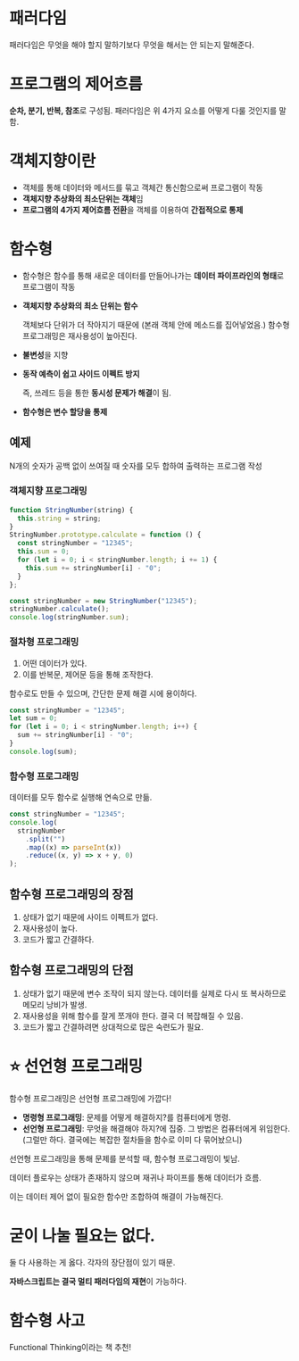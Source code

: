 # **패러다임**

패러다임은 무엇을 해야 할지 말하기보다 무엇을 해서는 안 되는지 말해준다.

# **프로그램의 제어흐름**

**순차, 분기, 반복, 참조**로 구성됨. 패러다임은 위 4가지 요소를 어떻게 다룰 것인지를 말함.

# **객체지향이란**

- 객체를 통해 데이터와 메서드를 묶고 객체간 통신함으로써 프로그램이 작동
- **객체지향 추상화의 최소단위는 객체**임
- **프로그램의 4가지 제어흐름 전환**을 객체를 이용하여 **간접적으로 통제**

# **함수형**

- 함수형은 함수를 통해 새로운 데이터를 만들어나가는 **데이터 파이프라인의 형태**로 프로그램이 작동
- **객체지향 추상화의 최소 단위는 함수**

  객체보다 단위가 더 작아지기 때문에 (본래 객체 안에 메소드를 집어넣었음.) 함수형 프로그래밍은 재사용성이 높아진다.

- **불변성**을 지향
- **동작 예측이 쉽고 사이드 이펙트 방지**

  즉, 쓰레드 등을 통한 **동시성 문제가 해결**이 됨.

- **함수형은 변수 할당을 통제**

## **예제**

N개의 숫자가 공백 없이 쓰여질 때 숫자를 모두 합하여 출력하는 프로그램 작성

### **객체지향 프로그래밍**

```jsx
function StringNumber(string) {
  this.string = string;
}
StringNumber.prototype.calculate = function () {
  const stringNumber = "12345";
  this.sum = 0;
  for (let i = 0; i < stringNumber.length; i += 1) {
    this.sum += stringNumber[i] - "0";
  }
};

const stringNumber = new StringNumber("12345");
stringNumber.calculate();
console.log(stringNumber.sum);
```

### **절차형 프로그래밍**

1. 어떤 데이터가 있다.
2. 이를 반복문, 제어문 등을 통해 조작한다.

함수로도 만들 수 있으며, 간단한 문제 해결 시에 용이하다.

```jsx
const stringNumber = "12345";
let sum = 0;
for (let i = 0; i < stringNumber.length; i++) {
  sum += stringNumber[i] - "0";
}
console.log(sum);
```

### **함수형 프로그래밍**

데이터를 모두 함수로 실행해 연속으로 만듦.

```jsx
const stringNumber = "12345";
console.log(
  stringNumber
    .split("")
    .map((x) => parseInt(x))
    .reduce((x, y) => x + y, 0)
);
```

## **함수형 프로그래밍의 장점**

1. 상태가 없기 때문에 사이드 이펙트가 없다.
2. 재사용성이 높다.
3. 코드가 짧고 간결하다.

## **함수형 프로그래밍의 단점**

1. 상태가 없기 때문에 변수 조작이 되지 않는다. 데이터를 실제로 다시 또 복사하므로 메모리 낭비가 발생.
2. 재사용성을 위해 함수를 잘게 쪼개야 한다. 결국 더 복잡해질 수 있음.
3. 코드가 짧고 간결하려면 상대적으로 많은 숙련도가 필요.

# **⭐ 선언형 프로그래밍**

함수형 프로그래밍은 선언형 프로그래밍에 가깝다!

- **명령형 프로그래밍**: 문제를 어떻게 해결하지?를 컴퓨터에게 명령.
- **선언형 프로그래밍**: 무엇을 해결해야 하지?에 집중. 그 방법은 컴퓨터에게 위임한다. (그럴만 하다. 결국에는 복잡한 절차들을 함수로 이미 다 묶어놨으니)

선언형 프로그래밍을 통해 문제를 분석할 때, 함수형 프로그래밍이 빛남.

데이터 플로우는 상태가 존재하지 않으며 재귀나 파이프를 통해 데이터가 흐름.

이는 데이터 제어 없이 필요한 함수만 조합하여 해결이 가능해진다.

# **굳이 나눌 필요는 없다.**

둘 다 사용하는 게 옳다. 각자의 장단점이 있기 때문.

**자바스크립트는 결국 멀티 패러다임의 재현**이 가능하다.

# **함수형 사고**

Functional Thinking이라는 책 추천!
